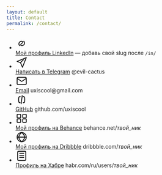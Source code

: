 ```yaml
---
layout: default
title: Contact
permalink: /contact/
---
```


<div class="container">
  <section class="contacts-section">
    <!-- Наследуем типографику как у bio -->
    <div class="bio">
      <!-- Поменять цвет всех ссылок можно тут:
           варианты: #e2e5e7 (нейтрально), #d6c083 (в тон венкам), #ff9900 (акцентно) -->
      <ul class="contacts-list" style="--contact-link-color:#e2e5e7">
        <!-- LinkedIn -->
        <li class="contact-item">
          <span class="ci" aria-hidden="true">
            <!-- link-иконка -->
            <svg viewBox="0 0 24 24" width="32" height="32" fill="none" stroke="currentColor" stroke-width="1.7" stroke-linecap="round" stroke-linejoin="round">
              <path d="M10.5 13.5l3-3"/>
              <path d="M7.8 16.2a4.8 4.8 0 010-6.8l.2-.2a4.8 4.8 0 016.8 0"/>
              <path d="M16.2 7.8a4.8 4.8 0 010 6.8l-.2.2a4.8 4.8 0 01-6.8 0"/>
            </svg>
          </span>
          <div class="contact-line">
            <a class="contact-link" href="https://www.linkedin.com/in/" target="_blank" rel="noopener">Мой профиль LinkedIn</a>
            <span class="contact-hint">— добавь свой slug после <code>/in/</code></span>
          </div>
        </li>
        <!-- Telegram -->
        <li class="contact-item">
          <span class="ci" aria-hidden="true">
            <!-- самолётик -->
            <svg viewBox="0 0 24 24" width="32" height="32" fill="none" stroke="currentColor" stroke-width="1.7" stroke-linecap="round" stroke-linejoin="round">
              <path d="M21 3L3 10.5l6.6 2.4M21 3l-7.5 19-3.9-9.1M9.6 12.9l5.7-5.7"/>
            </svg>
          </span>
          <div class="contact-line">
            <a class="contact-link" href="https://t.me/evil-cactus" target="_blank" rel="noopener">Написать в Telegram</a>
            <span class="contact-hint">@evil-cactus</span>
          </div>
        </li>
        <!-- Email -->
        <li class="contact-item">
          <span class="ci" aria-hidden="true">
            <!-- конверт -->
            <svg viewBox="0 0 24 24" width="32" height="32" fill="none" stroke="currentColor" stroke-width="1.7" stroke-linecap="round" stroke-linejoin="round">
              <rect x="3" y="5" width="18" height="14" rx="2" ry="2"/>
              <path d="M3 7l9 6 9-6"/>
            </svg>
          </span>
          <div class="contact-line">
            <a class="contact-link" href="mailto:uxiscool@gmail.com">Email</a>
            <span class="contact-hint">uxiscool@gmail.com</span>
          </div>
        </li>
        <!-- GitHub -->
        <li class="contact-item">
          <span class="ci" aria-hidden="true">
            <!-- { } как нейтральная «код»-иконка -->
            <svg viewBox="0 0 24 24" width="32" height="32" fill="none" stroke="currentColor" stroke-width="1.7" stroke-linecap="round" stroke-linejoin="round">
              <path d="M9 6c-3 0-3 2-3 6s0 6 3 6M15 6c3 0 3 2 3 6s0 6-3 6"/>
              <path d="M13 4l-2 16"/>
            </svg>
          </span>
          <div class="contact-line">
            <a class="contact-link" href="https://github.com/uxiscool" target="_blank" rel="noopener">GitHub</a>
            <span class="contact-hint">github.com/uxiscool</span>
          </div>
        </li>
        <!-- Behance -->
        <li class="contact-item">
          <span class="ci" aria-hidden="true">
            <!-- портфолио-сетка -->
            <svg viewBox="0 0 24 24" width="32" height="32" fill="none" stroke="currentColor" stroke-width="1.7" stroke-linecap="round" stroke-linejoin="round">
              <rect x="3"  y="4"  width="7" height="7" rx="1"/>
              <rect x="14" y="4"  width="7" height="7" rx="1"/>
              <rect x="3"  y="13" width="7" height="7" rx="1"/>
              <rect x="14" y="13" width="7" height="7" rx="1"/>
            </svg>
          </span>
          <div class="contact-line">
            <a class="contact-link" href="https://www.behance.net/" target="_blank" rel="noopener">Мой профиль на Behance</a>
            <span class="contact-hint">behance.net/<em>твой_ник</em></span>
          </div>
        </li>
        <!-- Dribbble -->
        <li class="contact-item">
          <span class="ci" aria-hidden="true">
            <!-- баскетбольный мяч -->
            <svg viewBox="0 0 24 24" width="32" height="32" fill="none" stroke="currentColor" stroke-width="1.7" stroke-linecap="round" stroke-linejoin="round">
              <circle cx="12" cy="12" r="9"/>
              <path d="M3 12h18"/>
              <path d="M12 3c3 2 5 5 6 9-1 4-3 7-6 9-3-2-5-5-6-9 1-4 3-7 6-9z"/>
            </svg>
          </span>
          <div class="contact-line">
            <a class="contact-link" href="https://dribbble.com/" target="_blank" rel="noopener">Мой профиль на Dribbble</a>
            <span class="contact-hint">dribbble.com/<em>твой_ник</em></span>
          </div>
        </li>
        <!-- Хабр -->
        <li class="contact-item">
          <span class="ci" aria-hidden="true">
            <!-- документ/статья -->
            <svg viewBox="0 0 24 24" width="32" height="32" fill="none" stroke="currentColor" stroke-width="1.7" stroke-linecap="round" stroke-linejoin="round">
              <rect x="4" y="3" width="16" height="18" rx="2"/>
              <path d="M8 7h8M8 11h8M8 15h8"/>
            </svg>
          </span>
          <div class="contact-line">
            <a class="contact-link" href="https://habr.com/ru/users/" target="_blank" rel="noopener">Профиль на Хабре</a>
            <span class="contact-hint">habr.com/ru/users/<em>твой_ник</em></span>
          </div>
        </li>
      </ul>
      <div class="intro-divider"></div>
    </div>
  </section>
</div>
